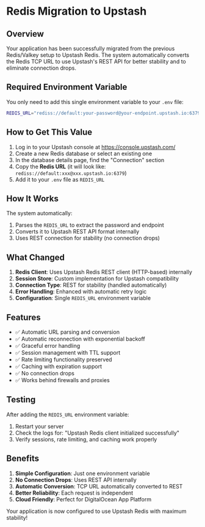 # Redis Migration to Upstash

## Overview
Your application has been successfully migrated from the previous Redis/Valkey setup to Upstash Redis. The system automatically converts the Redis TCP URL to use Upstash's REST API for better stability and to eliminate connection drops.

## Required Environment Variable

You only need to add this single environment variable to your `.env` file:

```bash
REDIS_URL="rediss://default:your-password@your-endpoint.upstash.io:6379"
```

## How to Get This Value

1. Log in to your Upstash console at https://console.upstash.com/
2. Create a new Redis database or select an existing one
3. In the database details page, find the "Connection" section
4. Copy the **Redis URL** (it will look like: `rediss://default:xxx@xxx.upstash.io:6379`)
5. Add it to your `.env` file as `REDIS_URL`

## How It Works

The system automatically:
1. Parses the `REDIS_URL` to extract the password and endpoint
2. Converts it to Upstash REST API format internally
3. Uses REST connection for stability (no connection drops)

## What Changed

1. **Redis Client**: Uses Upstash Redis REST client (HTTP-based) internally
2. **Session Store**: Custom implementation for Upstash compatibility
3. **Connection Type**: REST for stability (handled automatically)
4. **Error Handling**: Enhanced with automatic retry logic
5. **Configuration**: Single `REDIS_URL` environment variable

## Features

- ✅ Automatic URL parsing and conversion
- ✅ Automatic reconnection with exponential backoff
- ✅ Graceful error handling
- ✅ Session management with TTL support
- ✅ Rate limiting functionality preserved
- ✅ Caching with expiration support
- ✅ No connection drops
- ✅ Works behind firewalls and proxies

## Testing

After adding the `REDIS_URL` environment variable:
1. Restart your server
2. Check the logs for: "Upstash Redis client initialized successfully"
3. Verify sessions, rate limiting, and caching work properly

## Benefits

1. **Simple Configuration**: Just one environment variable
2. **No Connection Drops**: Uses REST API internally
3. **Automatic Conversion**: TCP URL automatically converted to REST
4. **Better Reliability**: Each request is independent
5. **Cloud Friendly**: Perfect for DigitalOcean App Platform

Your application is now configured to use Upstash Redis with maximum stability!